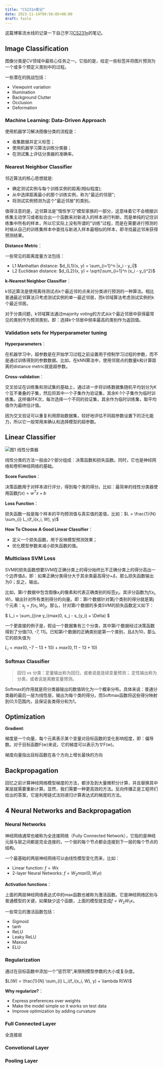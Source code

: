 ```yaml
---
title: "CS231n笔记"
date: 2023-11-14T09:58:05+08:00
draft: fasle
---
```


这篇博客流水线的记录一下自己学习[CS231n](https://cs231n.github.io/)的笔记。

## Image Classification

图像分类是CV领域中最核心任务之一。它指的是，给定一些标签并将图片预测为一个或多个预定义类别中的过程。

一些潜在的挑战包括：

- Viewpoint variation
- Illumination
- Background Clutter
- Occlusion
- Deformation

### Machine Learning: Data-Driven Approach

使用机器学习解决图像分类的流程是：

- 收集数据并定义标签；
- 使用机器学习算法训练分类器；
- 在测试集上评估分类器的准确率。

### Nearest Neighbor Classifier

邻近算法的核心思想就是:

- 确定测试实例与每个训练实例的距离(相似程度);
- 从中选择距离最小的那个训练实例，称为"最近的邻居";
- 将测试实例预测为这个"最近邻居"的类别。

值得注意的是，近邻算法是"惰性学习"模型家族的一部分，这意味着它不会根据训练集主动学习或者拟合出一个函数来对新进入的样本进行判断，而是单纯的记住训练集中所有的样本，所以它实际上没有所谓的"训练"过程，而是在需要进行预测的时候从自己的训练集样本中查找与新进入样本最相似的样本，即寻找最近邻来获得预测结果。

**Distance Metric**：

一些常见的距离度量方法包括：

- L1 Manhattan distance: $d_{L1}(x, y) = \sum_{i=1}^n |x_i - y_i|$
- L2 Euclidean distance: $d_{L2}(x, y) = \sqrt{\sum_{i=1}^n (x_i - y_i)^2}$

**k-Nearest Neighbor Classifier**：

k邻近算法是使用离待测试点k个最近邻的点来对分类进行预测的一种算法。相比普通最近邻算法只考虑测试实例的单一最近邻居，而k邻域算法考虑测试实例的k个最近邻居。

对于分类问题，k邻域算法通过majority voting的方式从k个最近邻居中获得最常见的类别作为预测类别，即：选择k个邻居中频率最高的类别作为返回值。

### Validation sets for Hyperparameter tuning

**Hyperparameters**：

在机器学习中，超参数是在开始学习过程之前设置用于控制学习过程的参数，而不是通过训练得到的参数数据。比如，在kNN算法中，使用邻居点的数量k和计算距离的distance metric就是超参数。

**Cross-validation**：

交叉验证在训练集和测试集的基础上，通过进一步将训练数据集随机平均划分为K个互不重叠的子集，然后将其中一个子集作为验证集，其余K-1个子集作为临时训练集。这样循环K次，每次选择一个不同的验证集，其余作为临时训练集，取平均值作为最终估计值。

因为交叉验证可以重复利用原始数据集，较好地评估不同超参数设置下的泛化能力，所以它一般常用来确认和选择模型的超参数。

## Linear Classifier

![图1 线性分类器](https://zhytou.github.io/post/2023-11-14/linear_model.PNG)

线性分类的方法一般由2个部分组成：决策函数和损失函数。同时，它也是神经网络和卷积神经网络的基础。

**Score Function**：

决策函数用于对样本进行评分，得到每个类的得分。比如：最简单的线性分类器使用函数$f(x) = w^T x + b$

**Loss Function**：

损失函数一般是每个样本的平均预测值与真实值的差值，比如：$L = \frac{1}{N} \sum_{i} L_i(f_i(x_i, W), y)$

**How To Choose A Good Linear Classifier**：

- 定义一个损失函数，用于反映模型预测效果；
- 优化模型参数来减小损失函数的值。

### Multiclass SVM Loss

SVM的损失函数想要SVM在正确分类上的得分始终比不正确分类上的得分高出一个边界值$\Delta$，即：如果正确分类得分大于其余类最高得分+$\Delta$，那么损失函数输出为0；反之，输出。

比如，第i个数据中包含图像$x_i$的像素和代表正确类别的标签$y_i$，其评分函数为$f(x_i, W)$，输出针对所有类别得分的向量。即：第i个数据针对第j个类别的得分就是第j个元素：$s_j = f(x_i, W)_j$。那么，针对第i个数据的多类SVM的损失函数定义如下：

$ L_i = \sum_{j\ne y_i}max(0, s_j - s_{y_i} + \Delta) $

一个更直接的例子是，假设一个数据集有三个分类，其中第i个数据经过决策函数得到了分值[13, -7, 11]。已知第i个数据的正确类别是第一个类别，且$\Delta$为10，那么它的损失值为

$L_i = max(0, -7 - 13 + 10) + max(0, 11 - 13 + 10)$

### Softmax Classifier

> 回归 vs 分类：定量输出称为回归，或者说是连续变量预测； 定性输出称为分类，或者说是离散变量预测。

Softmax的作用就是将分类器输出的数值转化为一个概率分布。具体来说：普通分类器的最后一层为线性层，输出为每个类的得分。而Softmax函数将这些得分映射到(0,1)范围内，且保证各类得分和为1。

## Optimization

**Gradient**:

梯度是一个向量，每个元素表示某个变量对目标函数的变化影响程度，即：偏导数。对于目标函数F(w)来说，它的梯度可以表示为∇F(w)。

梯度向量指出目标函数在各个方向上增长最快的方向

## Backpropagation

回忆之前计算神经网络模型梯度的方法，都涉及到大量微积分计算，并且替换其中某层就需要重新计算。显然，我们需要一种更高效的方法。反向传播正是工程师们给出的答案，它是利用链式法则递归计算表达式的梯度的方法。

## 4 Neural Networks and Backpropagation

### Neural Networks

神经网络通常也被称为全连接网络（Fully Connected Network），它指的是神经元层与层之间都是完全连接的，一个层的每个节点都会连接到下一层的每个节点的结构。

一个最基础的两层神经网络可以由线性模型变化而来，比如：

- Linear function: $f = Wx$
- 2-layer Neural Networks: $f = W_2max(0, W_1x)$

**Activation functions**：

上面的两层神经网络表达式中的max函数也被称为激活函数。它是神经网络区别与普通模型的关键，如果缺少这个函数，上面的模型就变成$f = W_2W_1x$。

一些常见的激活函数包括：

- Sigmoid
- tanh
- ReLU
- Leaky ReLU
- Maxout
- ELU

### Regularization

通过在目标函数中添加一个“惩罚项”,来限制模型参数的大小或复杂度。

$L(W) = \frac{1}{N} \sum_{i} L_i(f_i(x_i, W), y) + \lambda R(W)$

**Why regularize?**：

- Express preferences over weights
- Make the model simple so it works on test data
- Improve optimization by adding curvature

### Full Connected Layer

全连接层

### Convotional Layer

### Pooling Layer
